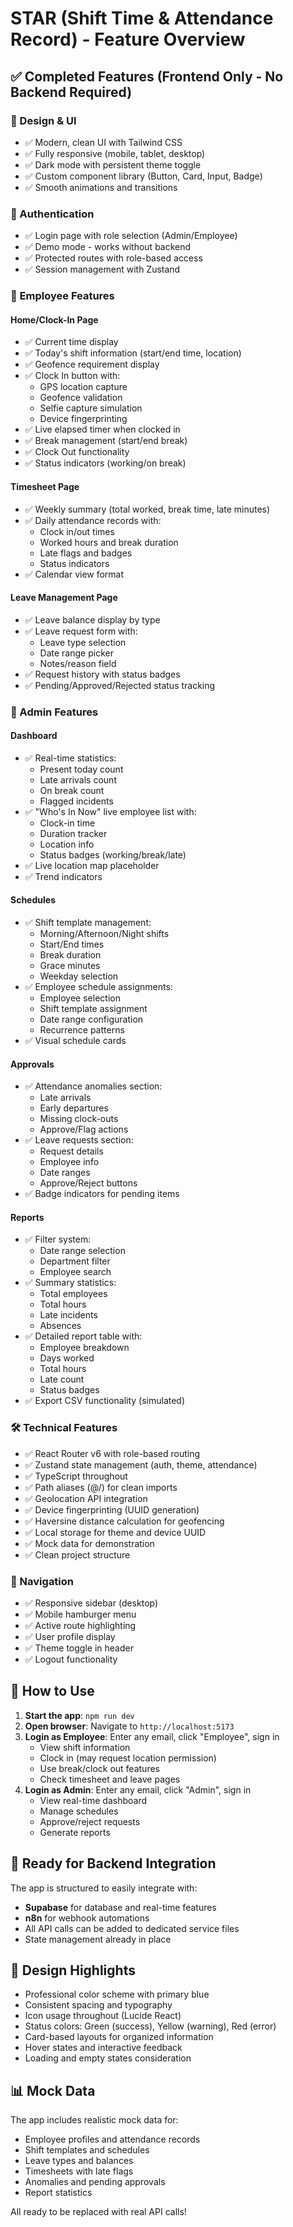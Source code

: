 # STAR (Shift Time & Attendance Record) - Feature Overview

## ✅ Completed Features (Frontend Only - No Backend Required)

### 🎨 Design & UI
- ✅ Modern, clean UI with Tailwind CSS
- ✅ Fully responsive (mobile, tablet, desktop)
- ✅ Dark mode with persistent theme toggle
- ✅ Custom component library (Button, Card, Input, Badge)
- ✅ Smooth animations and transitions

### 🔐 Authentication
- ✅ Login page with role selection (Admin/Employee)
- ✅ Demo mode - works without backend
- ✅ Protected routes with role-based access
- ✅ Session management with Zustand

### 👷 Employee Features

#### Home/Clock-In Page
- ✅ Current time display
- ✅ Today's shift information (start/end time, location)
- ✅ Geofence requirement display
- ✅ Clock In button with:
  - GPS location capture
  - Geofence validation
  - Selfie capture simulation
  - Device fingerprinting
- ✅ Live elapsed timer when clocked in
- ✅ Break management (start/end break)
- ✅ Clock Out functionality
- ✅ Status indicators (working/on break)

#### Timesheet Page
- ✅ Weekly summary (total worked, break time, late minutes)
- ✅ Daily attendance records with:
  - Clock in/out times
  - Worked hours and break duration
  - Late flags and badges
  - Status indicators
- ✅ Calendar view format

#### Leave Management Page
- ✅ Leave balance display by type
- ✅ Leave request form with:
  - Leave type selection
  - Date range picker
  - Notes/reason field
- ✅ Request history with status badges
- ✅ Pending/Approved/Rejected status tracking

### 👔 Admin Features

#### Dashboard
- ✅ Real-time statistics:
  - Present today count
  - Late arrivals count
  - On break count
  - Flagged incidents
- ✅ "Who's In Now" live employee list with:
  - Clock-in time
  - Duration tracker
  - Location info
  - Status badges (working/break/late)
- ✅ Live location map placeholder
- ✅ Trend indicators

#### Schedules
- ✅ Shift template management:
  - Morning/Afternoon/Night shifts
  - Start/End times
  - Break duration
  - Grace minutes
  - Weekday selection
- ✅ Employee schedule assignments:
  - Employee selection
  - Shift template assignment
  - Date range configuration
  - Recurrence patterns
- ✅ Visual schedule cards

#### Approvals
- ✅ Attendance anomalies section:
  - Late arrivals
  - Early departures
  - Missing clock-outs
  - Approve/Flag actions
- ✅ Leave requests section:
  - Request details
  - Employee info
  - Date ranges
  - Approve/Reject buttons
- ✅ Badge indicators for pending items

#### Reports
- ✅ Filter system:
  - Date range selection
  - Department filter
  - Employee search
- ✅ Summary statistics:
  - Total employees
  - Total hours
  - Late incidents
  - Absences
- ✅ Detailed report table with:
  - Employee breakdown
  - Days worked
  - Total hours
  - Late count
  - Status badges
- ✅ Export CSV functionality (simulated)

### 🛠️ Technical Features
- ✅ React Router v6 with role-based routing
- ✅ Zustand state management (auth, theme, attendance)
- ✅ TypeScript throughout
- ✅ Path aliases (@/) for clean imports
- ✅ Geolocation API integration
- ✅ Device fingerprinting (UUID generation)
- ✅ Haversine distance calculation for geofencing
- ✅ Local storage for theme and device UUID
- ✅ Mock data for demonstration
- ✅ Clean project structure

### 📱 Navigation
- ✅ Responsive sidebar (desktop)
- ✅ Mobile hamburger menu
- ✅ Active route highlighting
- ✅ User profile display
- ✅ Theme toggle in header
- ✅ Logout functionality

## 🎯 How to Use

1. **Start the app**: `npm run dev`
2. **Open browser**: Navigate to `http://localhost:5173`
3. **Login as Employee**: Enter any email, click "Employee", sign in
   - View shift information
   - Clock in (may request location permission)
   - Use break/clock out features
   - Check timesheet and leave pages
4. **Login as Admin**: Enter any email, click "Admin", sign in
   - View real-time dashboard
   - Manage schedules
   - Approve/reject requests
   - Generate reports

## 🔮 Ready for Backend Integration

The app is structured to easily integrate with:
- **Supabase** for database and real-time features
- **n8n** for webhook automations
- All API calls can be added to dedicated service files
- State management already in place

## 🎨 Design Highlights

- Professional color scheme with primary blue
- Consistent spacing and typography
- Icon usage throughout (Lucide React)
- Status colors: Green (success), Yellow (warning), Red (error)
- Card-based layouts for organized information
- Hover states and interactive feedback
- Loading and empty states consideration

## 📊 Mock Data

The app includes realistic mock data for:
- Employee profiles and attendance records
- Shift templates and schedules
- Leave types and balances
- Timesheets with late flags
- Anomalies and pending approvals
- Report statistics

All ready to be replaced with real API calls!
